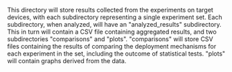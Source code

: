 This directory will store results collected from the experiments on target devices, with each
subdirectory representing a single experiment set. Each subdirectory, when analyzed, will have an
"analyzed_results" subdirectory. This in turn will contain a CSV file containing aggregated results,
and two subdirectories "comparisons" and "plots". "comparisons" will store CSV files containing the results
of comparing the deployment mechanisms for each experiment in the set, including the outcome of statistical 
tests. "plots" will contain graphs derived from the data.